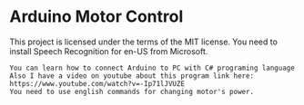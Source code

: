 # Arduino Motor Control
This project is licensed under the terms of the MIT license.
    You need to install Speech Recognition for en-US from Microsoft.
    
    You can learn how to connect Arduino to PC with C# programing language
    Also I have a video on youtube about this program link here: https://www.youtube.com/watch?v=-Ip71lJVUZE
    You need to use english commands for changing motor's power.
